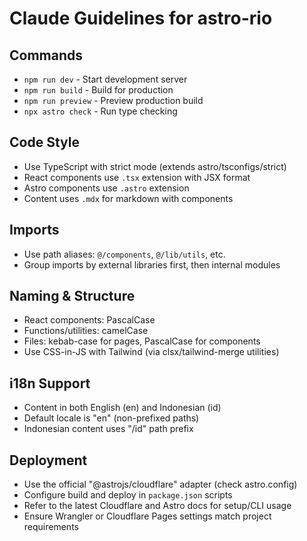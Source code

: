 # Claude Guidelines for astro-rio

## Commands

- `npm run dev` - Start development server
- `npm run build` - Build for production
- `npm run preview` - Preview production build
- `npx astro check` - Run type checking

## Code Style

- Use TypeScript with strict mode (extends astro/tsconfigs/strict)
- React components use `.tsx` extension with JSX format
- Astro components use `.astro` extension
- Content uses `.mdx` for markdown with components

## Imports

- Use path aliases: `@/components`, `@/lib/utils`, etc.
- Group imports by external libraries first, then internal modules

## Naming & Structure

- React components: PascalCase
- Functions/utilities: camelCase
- Files: kebab-case for pages, PascalCase for components
- Use CSS-in-JS with Tailwind (via clsx/tailwind-merge utilities)

## i18n Support

- Content in both English (en) and Indonesian (id)
- Default locale is "en" (non-prefixed paths)
- Indonesian content uses "/id" path prefix

## Deployment

- Use the official "@astrojs/cloudflare" adapter (check astro.config)
- Configure build and deploy in `package.json` scripts
- Refer to the latest Cloudflare and Astro docs for setup/CLI usage
- Ensure Wrangler or Cloudflare Pages settings match project requirements
